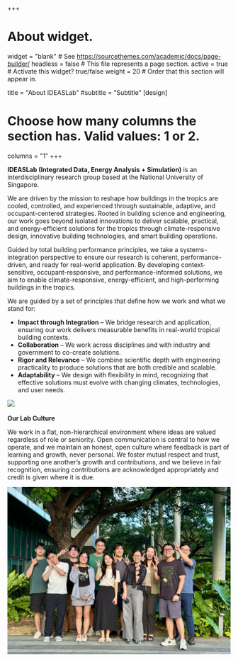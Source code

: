 +++
# About widget.
widget = "blank"  # See https://sourcethemes.com/academic/docs/page-builder/
headless = false  # This file represents a page section.
active = true  # Activate this widget? true/false
weight = 20  # Order that this section will appear in.

title = "About IDEASLab"
#subtitle = "Subtitle"
[design]
  # Choose how many columns the section has. Valid values: 1 or 2.
  columns = "1"
+++



**IDEASLab (Integrated Data, Energy Analysis + Simulation)** is an interdisciplinary research group based at the National University of Singapore. 

We are driven by the mission to reshape how buildings in the tropics are cooled, controlled, and experienced through sustainable, adaptive, and occupant-centered strategies. Rooted in building science and engineering, our work goes beyond isolated innovations to deliver scalable, practical, and energy-efficient solutions for the tropics through climate-responsive design, innovative building technologies, and smart building operations.

Guided by total building performance principles, we take a systems-integration perspective to ensure our research is coherent, performance-driven, and ready for real-world application. By developing context-sensitive, occupant-responsive, and performance-informed solutions, we aim to enable climate-responsive, energy-efficient, and high-performing buildings in the tropics.

We are guided by a set of principles that define how we work and what we stand for:

- **Impact through Integration** – We bridge research and application, ensuring our work delivers measurable benefits in real-world tropical building contexts.  
- **Collaboration** – We work across disciplines and with industry and government to co-create solutions.  
- **Rigor and Relevance** – We combine scientific depth with engineering practicality to produce solutions that are both credible and scalable.  
- **Adaptability** – We design with flexibility in mind, recognizing that effective solutions must evolve with changing climates, technologies, and user needs.  

![](beehub.png)


**Our Lab Culture**

We work in a flat, non-hierarchical environment where ideas are valued regardless of role or seniority. Open communication is central to how we operate, and we maintain an honest, open culture where feedback is part of learning and growth, never personal. We foster mutual respect and trust, supporting one another’s growth and contributions, and we believe in fair recognition, ensuring contributions are acknowledged appropriately and credit is given where it is due. 

![](group_sde4.jpg)







